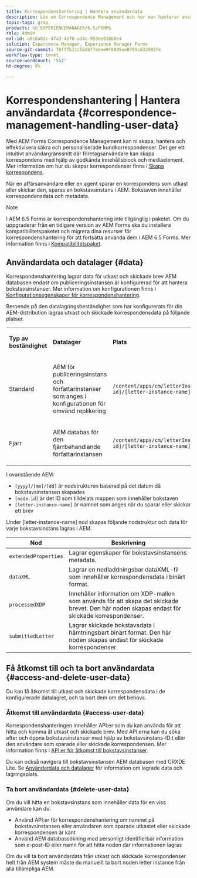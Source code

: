 ```yaml
---
title: Korrespondenshantering | Hantera användardata
description: Läs om Correspondence Management och hur man hanterar användardata i en Adobe Experience Manager Forms-miljö.
topic-tags: grdp
products: SG_EXPERIENCEMANAGER/6.5/FORMS
role: Admin
exl-id: a0c6a02c-47a3-4e70-a14c-953ee016b8e4
solution: Experience Manager, Experience Manager Forms
source-git-commit: 76fffb11c56dbf7ebee9f6805ae0799cd32985fe
workflow-type: tm+mt
source-wordcount: '552'
ht-degree: 0%

---
```


# Korrespondenshantering | Hantera användardata {#correspondence-management-handling-user-data}

Med AEM Forms Correspondence Management kan ni skapa, hantera och effektivisera säkra och personaliserade kundkorrespondenser. Det ger ett intuitivt användargränssnitt där företagsanvändare kan skapa korrespondens med hjälp av godkända innehållsblock och mediaelement. Mer information om hur du skapar korrespondenser finns i [Skapa korrespondens](/help/forms/using/create-correspondence.md).

När en affärsanvändare eller en agent sparar en korrespondens som utkast eller skickar den, sparas en bokstavsinstans i AEM. Bokstaven innehåller korrespondensdata och metadata.

>[!NOTE]
>
>I AEM 6.5 Forms är korrespondenshantering inte tillgänglig i paketet. Om du uppgraderar från en tidigare version av AEM Forms ska du installera kompatibilitetspaketet och migrera dina resurser för korrespondenshantering för att fortsätta använda dem i AEM 6.5 Forms. Mer information finns i [Kompatibilitetspaket](/help/forms/using/compatibility-package.md).

## Användardata och datalager {#data}

Korrespondenshantering lagrar data för utkast och skickade brev AEM databasen endast om publiceringsinstansen är konfigurerad för att hantera bokstavsinstanser. Mer information om konfigurationen finns i [Konfigurationsegenskaper för korrespondenshantering](/help/forms/using/cm-configuration-properties.md).

Beroende på den datalagringsbeständighet som har konfigurerats för din AEM-distribution lagras utkast och skickade korrespondensdata på följande platser.

<table>
 <tbody>
  <tr>
   <td><p><strong>Typ av beständighet</strong></p> </td>
   <td><p><strong>Datalager</strong></p> </td>
   <td><p><strong>Plats</strong></p> </td>
  </tr>
  <tr>
   <td><p>Standard</p> </td>
   <td><p>AEM för publiceringsinstans och författarinstanser som anges i konfigurationen för omvänd replikering</p> </td>
   <td><p><code>/content/apps/cm/letterInstances/[yyyy]/[mm]/[dd]/[node-id]/[letter-instance-name]/</code><br /> </p> </td>
  </tr>
  <tr>
   <td><p>Fjärr</p> </td>
   <td><p>AEM databas för den fjärrbehandlande författarinstansen</p> </td>
   <td><p><code>/content/apps/cm/letterInstances/[yyyy]/[mm]/[dd]/[node-id]/[letter-instance-name]/</code></p> </td>
  </tr>
 </tbody>
</table>

I ovanstående AEM:

* `[yyyy]/[mm]/[dd]` är nodstrukturen baserad på det datum då bokstavsinstansen skapades
* `[node-id]` är det ID som tilldelats mappen som innehåller bokstaven
* `[letter-instance-name]` är namnet som anges när du sparar eller skickar ett brev

Under [letter-instance-name] nod skapas följande nodstruktur och data för varje bokstavsinstans lagras i AEM.

| Nod | Beskrivning |
|---|---|
| `extendedProperties` | Lagrar egenskaper för bokstavsinstansens metadata. |
| `dataXML` | Lagrar en nedladdningsbar dataXML-fil som innehåller korrespondensdata i binärt format. |
| `processedXDP` | Innehåller information om XDP-mallen som används för att skapa det skickade brevet. Den här noden skapas endast för skickade korrespondenser. |
| `submittedLetter` | Lagrar skickade bokstavsdata i hämtningsbart binärt format. Den här noden skapas endast för skickade korrespondenser. |

## Få åtkomst till och ta bort användardata {#access-and-delete-user-data}

Du kan få åtkomst till utkast och skickade korrespondensdata i de konfigurerade datalagret, och ta bort dem om det behövs.

### Åtkomst till användardata {#access-user-data}

Korrespondenshanteringen innehåller API:er som du kan använda för att hitta och komma åt utkast och skickade brev. Med API:erna kan du söka efter och öppna bokstavsinstanser med hjälp av bokstavsinstans-ID:t eller den användare som sparade eller skickade korrespondensen. Mer information finns i [API:er för åtkomst till bokstavsinstanser](/help/forms/using/cm-apis-to-access-letter-instances.md).

Du kan också navigera till bokstavsinstansen AEM databasen med CRXDE Lite. Se [Användardata och datalager](/help/forms/using/correspondence-management-handling-user-data.md#data) för information om lagrade data och lagringsplats.

### Ta bort användardata {#delete-user-data}

Om du vill hitta en bokstavsinstans som innehåller data för en viss användare kan du:

* Använd API:er för korrespondenshantering om namnet på bokstavsinstansen eller användaren som sparade utkastet eller skickade korrespondensen är känt
* Använd AEM databassökning med personligt identifierbar information som e-post-ID eller namn för att hitta noden där informationen lagras

Om du vill ta bort användardata från utkast och skickade korrespondenser helt från AEM system måste du manuellt ta bort noden letter instance från alla tillämpliga AEM.
